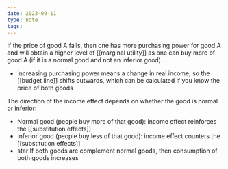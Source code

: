 ```yaml
---
date: 2023-09-11
type: note
tags: 
---
```


If the price of good A falls, then one has more purchasing power for good A and will obtain a higher level of [[marginal utility]] as one can buy more of good A (if it is a normal good and not an inferior good).
- Increasing purchasing power means a change in real income, so the [[budget line]] shifts outwards, which can be calculated if you know the price of both goods

The direction of the income effect depends on whether the good is normal or inferior:
- Normal good (people buy more of that good): income effect reinforces the [[substitution effects]]
- Inferior good (people buy less of that good): income effect counters the [[substitution effects]]
- star If both goods are complement normal goods, then consumption of both goods increases